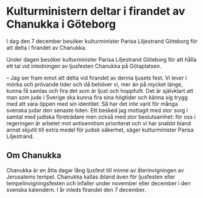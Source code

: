 # Kulturministern deltar i firandet av Chanukka i Göteborg

I dag den 7 december besöker kulturminister Parisa Liljestrand Göteborg för att delta i firandet av Chanukka.

Under dagen besöker kulturminister Parisa Liljestrand Göteborg för att hålla ett tal vid inledningen av ljusfesten Chanukka på Götaplatsen.

– Jag ser fram emot att delta vid firandet av denna ljusets fest. Vi lever i mörka och prövande tider och då behöver vi, mer än på mycket länge, kunna få samlas och fira det som är ljust och hoppfullt. Det är självklart att man som jude i Sverige ska kunna fira sina högtider och känna sig trygg med att vara öppen med sin identitet. Så har det inte varit för många svenska judar den senaste tiden. Ett besked jag mottagit med stor sorg i samtal med judiska företrädare men också med stor beslutsamhet: för oss i regeringen är arbetet mot antisemitism prioriterat och vi har snabbt bland annat skjutit till extra medel för judisk säkerhet, säger kulturminister Parisa Liljestrand.

## Om Chanukka

Chanukka är en åtta dagar lång ljusfest till minne av återinvigningen av Jerusalems tempel. Chanukka kallas ibland även för ljusfesten eller tempelinvigningsfesten och infaller under november eller december i den svenska kalendern. I år inleds firandet den 7 december.
